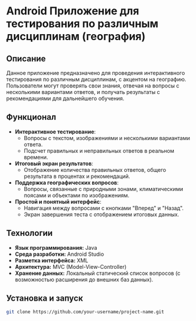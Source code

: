 # Android Приложение для тестирования по различным дисциплинам (география)

## Описание
Данное приложение предназначено для проведения интерактивного тестирования по различным дисциплинам, с акцентом на географию. Пользователи могут проверять свои знания, отвечая на вопросы с несколькими вариантами ответов, и получать результаты с рекомендациями для дальнейшего обучения.

## Функционал
- **Интерактивное тестирование**:
  - Вопросы с текстом, изображениями и несколькими вариантами ответа.
  - Подсчет правильных и неправильных ответов в реальном времени.
- **Итоговый экран результатов**:
  - Отображение количества правильных ответов, общего результата в процентах и рекомендаций.
- **Поддержка географических вопросов**:
  - Вопросы, связанные с природными зонами, климатическими поясами и объектами по изображениям.
- **Простой и понятный интерфейс**:
  - Навигация между вопросами с кнопками "Вперед" и "Назад".
  - Экран завершения теста с отображением итоговых данных.

## Технологии
- **Язык программирования:** Java
- **Среда разработки:** Android Studio
- **Разметка интерфейса:** XML
- **Архитектура:** MVC (Model-View-Controller)
- **Хранение данных:** Локальный статический список вопросов (с возможностью расширения до внешних баз данных).

## Установка и запуск
   ```bash
   git clone https://github.com/your-username/project-name.git
